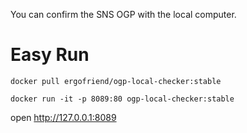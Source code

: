 You can confirm the SNS OGP with the local computer.

# Easy Run

`docker pull ergofriend/ogp-local-checker:stable`

`docker run -it -p 8089:80 ogp-local-checker:stable`

open http://127.0.0.1:8089